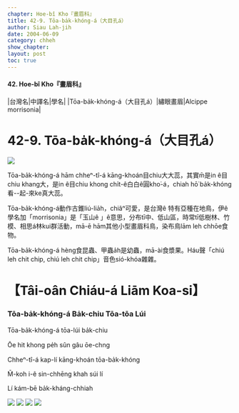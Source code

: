 ```yaml
---
chapter: Hoe-bî Kho『畫眉科』
title: 42-9. Tōa-ba̍k-khóng-á（大目孔á）
author: Siau Lah-jih
date: 2004-06-09    
category: chheh
show_chapter: 
layout: post
toc: true
---
```


#### 42. Hoe-bî Kho『畫眉科』


|台灣名|中譯名|學名|
|Tōa-ba̍k-khóng-á（大目孔á）|繡眼畫眉|Alcippe morrisonia| 


# 42-9. Tōa-ba̍k-khóng-á（大目孔á）

![](../too5/42/42-9-1.Tōa-ba̍k-khóng-á.jpg)


Tōa-ba̍k-khóng-á hām chheⁿ-tî-á kāng-khoán目chiu大大蕊，其實m̄是in ê目chiu khang大，是in ê目chiu khong chi̍t-ê白白ê圓kho͘-á，chiah hō͘ ba̍k-khóng看--起-來ke真大蕊。

Tōa-ba̍k-khóng-á動作古錐liú-lia̍h，chiâⁿ可愛，是台灣ê 特有亞種在地鳥，伊ê學名加「morrisonia」是「玉山ê 」ê意思，分布tī中、低山區，時常tī低樹林、竹模、相思á林kui群活動，mā-ē hām其他小型畫眉科鳥，染布鳥lām leh chhōe食物。

Tōa-ba̍k-khóng-á hèng食昆蟲、甲蟲a̍h是幼蟲，mā-ài食漿果。Háu聲「chiú leh chit chip, chiú leh chit chip」音色sió-khóa雜雜。



# 【Tâi-oân Chiáu-á Liām Koa-si】

### **Tōa-ba̍k-khóng-á Ba̍k-chiu Tōa-tōa Lúi**


Tōa-ba̍k-khóng-á tōa-lúi ba̍k-chiu

Ōe hit khong pe̍h sûn gâu ōe-chng

Chheⁿ-tî-á kap-lí kāng-khoán tōa-ba̍k-khóng

M̄-koh i-ê sin-chhēng khah súi lí

Lí kám-bē ba̍k-kháng-chhiah


![](../too5/42/42-9-2.Tōa-ba̍k-khóng-á.jpg)
![](../too5/42/42-9-3.Tōa-ba̍k-khóng-á.jpg)
![](../too5/42/42-9-4.Tōa-ba̍k-khóng-á.jpg)
![](../too5/42/42-9-5.Tōa-ba̍k-khóng-á.jpg)






